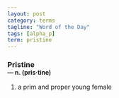 ```yaml
---
layout: post
category: terms
tagline: "Word of the Day"
tags: [alpha_p]
term: pristine
---
```


<h3>Pristine<br/> <small>&mdash; n. (pris<span>&middot;</span>tine)</small></h3>
<p><ol>
<li>a prim and proper young female</li>
</ol></p>
